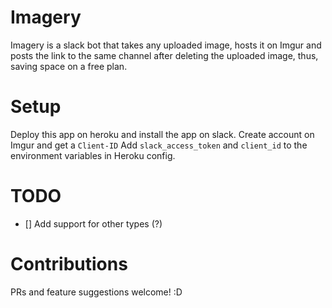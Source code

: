 # Imagery

Imagery is a slack bot that takes any uploaded image, hosts it on Imgur and posts the link to the same channel after deleting the uploaded image, thus, saving space on a free plan.

# Setup

Deploy this app on heroku and install the app on slack. Create account on Imgur and get a `Client-ID`
Add `slack_access_token` and `client_id` to the environment variables in Heroku config.


# TODO

- [] Add support for other types (?)

# Contributions

PRs and feature suggestions welcome! :D 



